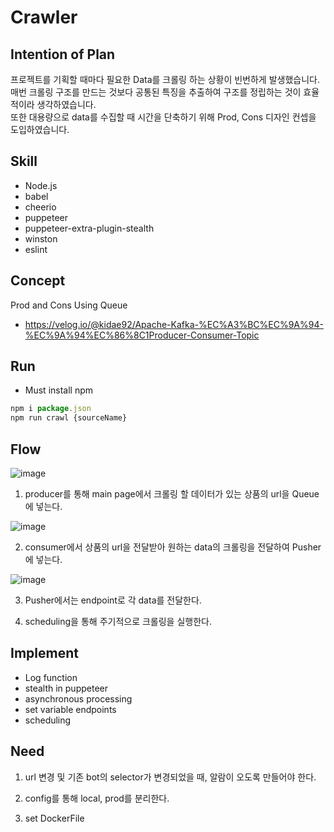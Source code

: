 # Crawler

## Intention of Plan
프로젝트를 기획할 때마다 필요한 Data를 크롤링 하는 상황이 빈번하게 발생했습니다.   
매번 크롤링 구조를 만드는 것보다 공통된 특징을 추출하여 구조를 정립하는 것이 효율적이라 생각하였습니다.   
또한 대용량으로 data를 수집할 때 시간을 단축하기 위해 Prod, Cons 디자인 컨셉을 도입하였습니다.

## Skill

- Node.js
- babel
- cheerio
- puppeteer
- puppeteer-extra-plugin-stealth
- winston
- eslint

## Concept

Prod and Cons Using Queue
- https://velog.io/@kidae92/Apache-Kafka-%EC%A3%BC%EC%9A%94-%EC%9A%94%EC%86%8C1Producer-Consumer-Topic

## Run
- Must install npm
```js
npm i package.json
npm run crawl {sourceName}
```

## Flow

![image](https://user-images.githubusercontent.com/89899249/187604223-895a8728-8b95-461e-9ba8-41ebe78f8c6a.jpeg)

1. producer를 통해 main page에서 크롤링 할 데이터가 있는 상품의 url을 Queue에 넣는다.

![image](https://user-images.githubusercontent.com/89899249/187594801-2e412f0b-41b6-4570-85fa-9937a73720be.png)

2. consumer에서 상품의 url을 전달받아 원하는 data의 크롤링을 전달하여 Pusher에 넣는다.

![image](https://user-images.githubusercontent.com/89899249/187594979-9f547797-63cf-4c52-97c9-711d614a03d8.png)

3. Pusher에서는 endpoint로 각 data를 전달한다.

4. scheduling을 통해 주기적으로 크롤링을 실행한다.

## Implement

- Log function
- stealth in puppeteer
- asynchronous processing
- set variable endpoints
- scheduling

## Need

1. url 변경 및 기존 bot의 selector가 변경되었을 때, 알람이 오도록 만들어야 한다.

2. config를 통해 local, prod를 분리한다.

3. set DockerFile
